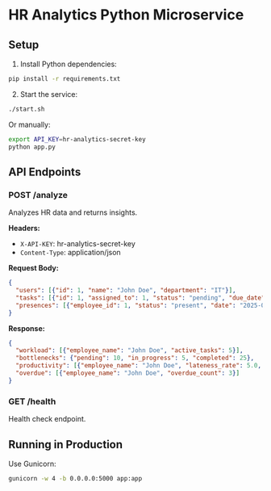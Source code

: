 # HR Analytics Python Microservice

## Setup

1. Install Python dependencies:
```bash
pip install -r requirements.txt
```

2. Start the service:
```bash
./start.sh
```

Or manually:
```bash
export API_KEY=hr-analytics-secret-key
python app.py
```

## API Endpoints

### POST /analyze
Analyzes HR data and returns insights.

**Headers:**
- `X-API-KEY`: hr-analytics-secret-key
- `Content-Type`: application/json

**Request Body:**
```json
{
  "users": [{"id": 1, "name": "John Doe", "department": "IT"}],
  "tasks": [{"id": 1, "assigned_to": 1, "status": "pending", "due_date": "2025-01-01"}],
  "presences": [{"employee_id": 1, "status": "present", "date": "2025-01-01"}]
}
```

**Response:**
```json
{
  "workload": [{"employee_name": "John Doe", "active_tasks": 5}],
  "bottlenecks": {"pending": 10, "in_progress": 5, "completed": 25},
  "productivity": [{"employee_name": "John Doe", "lateness_rate": 5.0, "completion_rate": 95.0}],
  "overdue": [{"employee_name": "John Doe", "overdue_count": 3}]
}
```

### GET /health
Health check endpoint.

## Running in Production

Use Gunicorn:
```bash
gunicorn -w 4 -b 0.0.0.0:5000 app:app
```